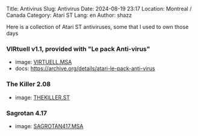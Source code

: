 Title: Antivirus
Slug: Antivirus
Date: 2024-08-19 23:17
Location: Montreal / Canada
Category: Atari ST
Lang: en
Author: shazz

Here is a collection of Atari ST antiviruses, some that I used to own those days

### VIRtuell v1.1, provided with "Le pack Anti-virus"

 - image: [VIRTUELL.MSA]({attach}disks/VIRTUELL.MSA)
 - docs: https://archive.org/details/atari-le-pack-anti-virus

### The Killer 2.08

 - image: [THEKILLER.ST]({attach}disks/THEKILLER.ST)

### Sagrotan 4.17

 - image: [SAGROTAN417.MSA]({attach}disks/SAGROTAN417.MSA)
